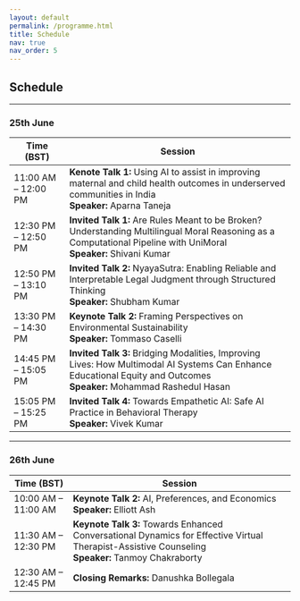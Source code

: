 ```yaml
---
layout: default
permalink: /programme.html
title: Schedule
nav: true
nav_order: 5
---
```


## Schedule

---

### **25th June**

<table class="schedule-table">
  <thead>
    <tr>
      <th style="text-align:center;">Time (BST)</th>
      <th style="text-align:center;">Session</th>
    </tr>
  </thead>
  <tbody>
    <tr>
      <td>11:00 AM – 12:00 PM</td>
      <td><strong>Kenote Talk 1:</strong> Using AI to assist in improving maternal and child health outcomes in underserved communities in India<br><strong>Speaker:</strong> Aparna Taneja</td>
    </tr>
    <tr>
      <td>12:30 PM – 12:50 PM</td>
      <td><strong>Invited Talk 1:</strong> Are Rules Meant to be Broken? Understanding Multilingual Moral Reasoning as a Computational Pipeline with UniMoral<br><strong>Speaker:</strong> Shivani Kumar</td>
    </tr>
    <tr>
      <td>12:50 PM – 13:10 PM</td>
      <td><strong>Invited Talk 2:</strong> NyayaSutra: Enabling Reliable and Interpretable Legal Judgment through Structured Thinking<br><strong>Speaker:</strong> Shubham Kumar</td>
    </tr>
    <tr>
      <td>13:30 PM – 14:30 PM</td>
      <td><strong>Keynote Talk 2:</strong> Framing Perspectives on Environmental Sustainability<br><strong>Speaker:</strong> Tommaso Caselli</td>
    </tr>
     <tr>
      <td>14:45 PM – 15:05 PM</td>
      <td><strong>Invited Talk 3:</strong> Bridging Modalities, Improving Lives: How Multimodal AI Systems Can Enhance Educational Equity and Outcomes<br><strong>Speaker:</strong> Mohammad Rashedul Hasan</td>
    </tr>
    <tr>
      <td>15:05 PM – 15:25 PM</td>
      <td><strong>Invited Talk 4:</strong> Towards Empathetic AI: Safe AI Practice in Behavioral Therapy<br><strong>Speaker:</strong> Vivek Kumar</td>
    </tr>
  </tbody>
</table>

---

### **26th June**

<table class="schedule-table">
  <thead>
    <tr>
      <th style="text-align:center;">Time (BST)</th>
      <th style="text-align:center;">Session</th>
    </tr>
  </thead>
  <tbody>
    <tr>
      <td>10:00 AM – 11:00 AM</td>
      <td><strong>Keynote Talk 2:</strong> AI, Preferences, and Economics<br><strong>Speaker:</strong> Elliott Ash</td>
    </tr>
    <tr>
      <td>11:30 AM – 12:30 PM</td>
      <td><strong>Keynote Talk 3:</strong> Towards Enhanced Conversational Dynamics for Effective Virtual Therapist-Assistive Counseling<br><strong>Speaker:</strong> Tanmoy Chakraborty</td>
    </tr>
     <tr>
      <td>12:30 AM – 12:45 PM</td>
      <td><strong>Closing Remarks:</strong> Danushka Bollegala </td>
    </tr>
  </tbody>
</table>

<!-- [back](./) -->

